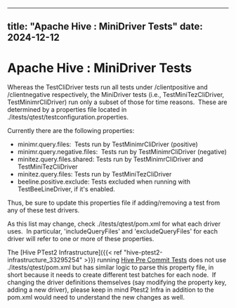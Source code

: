 ---

title: "Apache Hive : MiniDriver Tests"
date: 2024-12-12
----------------

# Apache Hive : MiniDriver Tests

Whereas the TestCliDriver tests run all tests under /clientpositive and /clientnegative respectively, the MiniDriver tests (i.e., TestMiniTezCliDriver, TestMinimrCliDriver) run only a subset of those for time reasons.  These are determined by a properties file located in ./itests/qtest/testconfiguration.properties.

Currently there are the following properties:

* minimr.query.files:  Tests run by TestMinimrCliDriver (positive)
* minimr.query.negative.files:  Tests run by TestMinimrCliDriver (negative)
* minitez.query.files.shared: Tests run by TestMinimrCliDriver and TestMiniTezCliDriver
* minitez.query.files: Tests run by TestMiniTezCliDriver
* beeline.positive.exclude: Tests excluded when running with TestBeeLineDriver, if it's enabled.

Thus, be sure to update this properties file if adding/removing a test from any of these test drivers.

As this list may change, check ./itests/qtest/pom.xml for what each driver uses.  In particular, 'includeQueryFiles' and 'excludeQueryFiles' for each driver will refer to one or more of these properties.

The [Hive PTest2 Infrastructure]({{< ref "hive-ptest2-infrastructure_33295254" >}}) running [Hive Pre Commit Tests](https://cwiki.apache.org/confluence/display/Hive/Hive+PreCommit+Patch+Testing) does not use ./itests/qtest/pom.xml but has similar logic to parse this property file, in short because it needs to create different test batches for each node.  If changing the driver definitions themselves (say modifying the property key, adding a new driver), please keep in mind Ptest2 Infra in addition to the pom.xml would need to understand the new changes as well.

